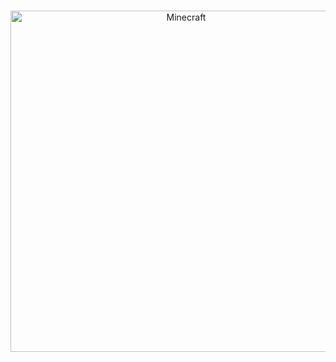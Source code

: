 <div align="center"><br /><p><a href="#"><img src="https://cdn.discordapp.com/attachments/800651770924892161/1172344896565289070/minecraft.gif" width="546" alt="Minecraft" /></a></p></div>